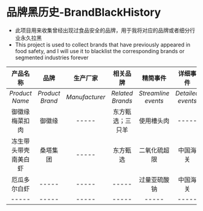 # 品牌黑历史-BrandBlackHistory
- 此项目用来收集曾经出现过食品安全的品牌，用于我将对应的品牌或者细分行业永久拉黑
- This project is used to collect brands that have previously appeared in food safety, and I will use it to blacklist the corresponding brands or segmented industries forever

| 产品名称 | 品牌 | 生产厂家| 相关品牌 | 精简事件 | 详细事件 |
| :-------: | :-------: | :-------: | :-------: | :-------: | :-------: |
| *Product Name* | *Product Brand* | *Manufacturer* | *Related Brands* | *Streamline events* | *Detailed events* |
| 御徽缘梅菜扣肉 | 御徽缘 | ----- | 东方甄选；三只羊 | 使用槽头肉 | ----- |
| 冻生带头带壳南美白虾 | 桑塔集团 | ----- | 东方甄选 | 二氧化硫超限 | 中国海关 |
| 厄瓜多尔白虾 | ----- | ----- | ----- | 过量亚硫酸钠 | 中国海关 |
| ----- | ----- | ----- | ----- | ----- | ----- | 
